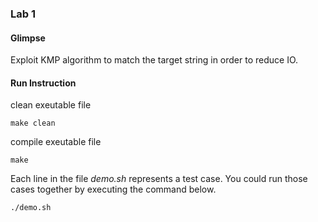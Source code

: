 ### Lab 1

#### Glimpse
Exploit KMP algorithm to match the target string in order to reduce IO.

#### Run Instruction
clean exeutable file
```
make clean
```

compile exeutable file
```
make
```

Each line in the file *demo.sh* represents a test case. You could run those cases together by executing the command below.
```
./demo.sh
```

